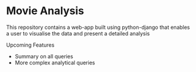 # Movie Analysis

This repository contains a web-app built using python-django that enables a user to visualise the data and present a detailed analysis 



Upcoming Features 

- Summary on all queries
- More complex analytical queries 